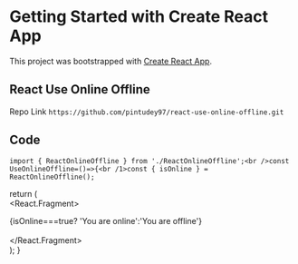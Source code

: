 # Getting Started with Create React App

This project was bootstrapped with [Create React App](https://github.com/facebook/create-react-app).

## React Use Online Offline

Repo Link `https://github.com/pintudey97/react-use-online-offline.git`

## Code
`import { ReactOnlineOffline } from './ReactOnlineOffline';<br />const UseOnlineOffline=()=>{<br /1>const { isOnline } = ReactOnlineOffline();`

  return (<br />
    <React.Fragment><br />
      <div className="msgbox">{isOnline===true? 'You are online':'You are offline'}</div><br />
    </React.Fragment><br />
  );
}
